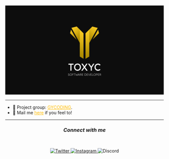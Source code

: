 ![srtoxyc_front](img/toxyc_githubfront.png)

***

- 🌌​ Project group: <a href="https://github.com/GY-CODING" style="color: #ffbc05">GYCODING</a>.
- 📧 Mail me <a href="mailto:ivm1000vm@gmail.com" style="color: #ffbc05">here</a> if you feel to!

***

<h3 align="center"><b><i>Connect with me</b></i></h3>
<br>
<div align="center">

<a href="https://twitter.com/srtoxyc"> ![Twitter](https://img.shields.io/badge/Twitter-%231DA1F2.svg?style=for-the-badge&logo=Twitter&logoColor=white) </a>
<a href="https://www.instagram.com/srtoxyc/"> ![Instagram](https://img.shields.io/badge/Instagram-%23E4405F.svg?style=for-the-badge&logo=Instagram&logoColor=white) </a>
![Discord](https://img.shields.io/badge/srtoxyc-%237289DA.svg?style=for-the-badge&logo=discord&logoColor=white)

</div>
